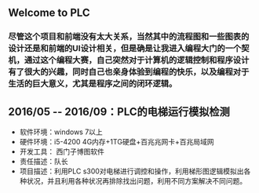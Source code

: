## Welcome to PLC

### 尽管这个项目和前端没有太大关系，当然其中的流程图和一些图表的设计还是和前端的UI设计相关，但是确是让我进入编程大门的一个契机，通过这个编程大赛，自己突然对于计算机的逻辑控制和程序设计有了很大的兴趣，同时自己也亲身体验到编程的快乐，以及编程对于生活的巨大意义，尤其是程序之间的闭环逻辑。

## 2016/05 -- 2016/09：PLC的电梯运行模拟检测

- 软件环境：windows 7以上
- 硬件环境：i5-4200 4G内存+1TG硬盘+百兆兆网卡+百兆局域网
- 开发工具： 西门子博图软件
- 责任描述：队长
- 项目描述：利用PLC s300对电梯进行调控和操作，利用梯形图逻辑模拟出各种状况，并且利用各种状况再排除找出问题，利用不同方案解决不同问题。

